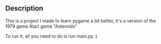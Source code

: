 ## Description

This is a project I made to learn pygame a bit better, it's a version of the 1979 game Atari game "Asteroids"

To run it, all you need to do is run main.py :)
